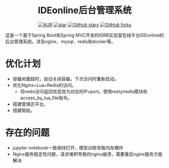 <h1 style="text-align: center">IDEonline后台管理系统</h1>
<div style="text-align: center">

[![AUR](https://img.shields.io/badge/license-Apache%20License%202.0-blue.svg)](https://github.com/GCS-ZHN/IDRBonline/blob/master/LICENSE)
[![star](https://gitee.com/GCSZHN/IDRBonline/badge/star.svg?theme=white)](https://gitee.com/elunez/eladmin)
[![GitHub stars](https://img.shields.io/github/stars/GCS-ZHN/IDRBonline.svg?style=social&label=Stars)](https://github.com/elunez/eladmin)
[![GitHub forks](https://img.shields.io/github/forks/GCS-ZHN/IDRBonline.svg?style=social&label=Fork)](https://github.com/elunez/eladmin)

</div>
这是一个基于Spring Boot和Spring MVC开发的IDRB实验室在线平台IDEonline的后台管理系统。涉及nginx、mysql、redis和docker等。

# 优化计划
- 容器闲置超时，自动关闭容器。下次访问时重新启动。
- 优化Nginx+Lua+Redis的访问。
  - 将redis访问返回信息改为对应的IP+port。使用resty/redis模块和access_by_lua_file指令。
- 搭建管理员平台。
- 搭建帮助。

# 存在的问题
- jupyter notebook一致保持打开，模型训练导致内存爆炸
- Nginx服务稳定性问题，请求堆积导致的nginx崩溃，需要重启nginx服务方能解决